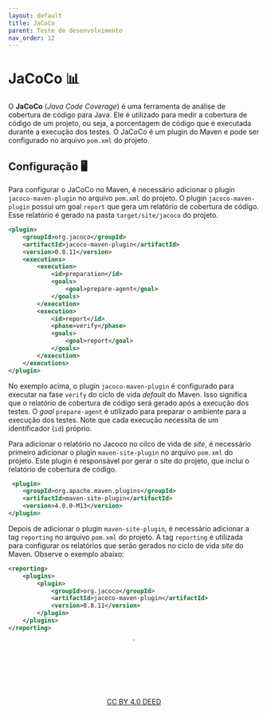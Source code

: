 ```yaml
---
layout: default
title: JaCoCo
parent: Teste de desenvolvimento
nav_order: 12
---
```


# JaCoCo 📊

O **JaCoCo** (_Java Code Coverage_) é uma ferramenta de análise de cobertura de
código para Java. Ele é utilizado para medir a cobertura de código de um
projeto, ou seja, a porcentagem de código que é executada durante a execução
dos testes. O JaCoCo é um plugin do Maven e pode ser configurado no arquivo
`pom.xml` do projeto.

## Configuração 🖥️

Para configurar o JaCoCo no Maven, é necessário adicionar o plugin
`jacoco-maven-plugin` no arquivo `pom.xml` do projeto. O plugin
`jacoco-maven-plugin` possui um goal `report` que gera um relatório de
cobertura de código. Esse relatório é gerado na pasta `target/site/jacoco`
do projeto.

```xml
<plugin>
    <groupId>org.jacoco</groupId>
    <artifactId>jacoco-maven-plugin</artifactId>
    <version>0.8.11</version>
    <executions>
        <execution>
            <id>preparation</id>
            <goals>
                <goal>prepare-agent</goal>
            </goals>
        </execution>
        <execution>
            <id>report</id>
            <phase>verify</phase>
            <goals>
                <goal>report</goal>
            </goals>
        </execution>
    </executions>
</plugin>
```

No exemplo acima, o plugin `jacoco-maven-plugin` é configurado para executar
na fase `verify` do ciclo de vida _default_ do Maven. Isso significa que o
relatório de cobertura de código será gerado após a execução dos testes. O _goal_
`prepare-agent` é utilizado para preparar o ambiente para a execução dos testes.
Note que cada execução necessita de um identificador (`id`) próprio.

Para adicionar o relatório no Jacoco no cilco de vida de _site_, é necessário
primeiro adicionar o plugin `maven-site-plugin` no arquivo `pom.xml` do projeto.
Este plugin é responsável por gerar o site do projeto, que inclui o relatório
de cobertura de código.

```xml
 <plugin>
    <groupId>org.apache.maven.plugins</groupId>
    <artifactId>maven-site-plugin</artifactId>
    <version>4.0.0-M13</version>
</plugin>
```

Depois de adicionar o plugin `maven-site-plugin`, é necessário adicionar a tag
`reporting` no arquivo `pom.xml` do projeto. A tag `reporting` é utilizada para
configurar os relatórios que serão gerados no ciclo de vida _site_ do Maven.
Observe o exemplo abaixo:

```xml
<reporting>
    <plugins>
        <plugin>
            <groupId>org.jacoco</groupId>
            <artifactId>jacoco-maven-plugin</artifactId>
            <version>0.8.11</version>
        </plugin>
    </plugins>
</reporting>
```

<center>
<a href="https://rpmhub.dev" target="blanck"><img src="../imgs/logo.png" alt="Rodrigo Prestes Machado" width="3%" height="3%" border=0 style="border:0; text-decoration:none; outline:none"></a><br/>
<a rel="license" href="http://creativecommons.org/licenses/by/4.0/">CC BY 4.0 DEED</a>
</center>
